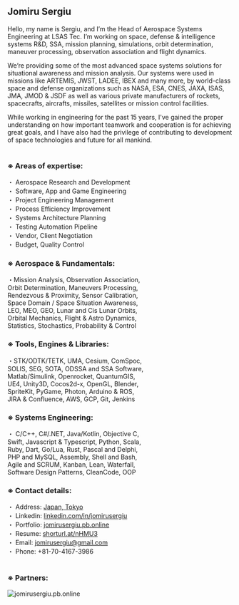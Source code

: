 ## Jomiru Sergiu
Hello, my name is Sergiu, and I’m the Head of Aerospace Systems Engineering at LSAS Tec. I’m working on space, defense & intelligence systems R&D, SSA, mission planning, simulations, orbit determination, maneuver processing, observation association and flight dynamics.

We’re providing some of the most advanced space systems solutions for situational awareness and mission analysis. Our systems were used in missions like ARTEMIS, JWST, LADEE, IBEX and many more, by world-class space and defense organizations such as NASA, ESA, CNES, JAXA, ISAS, JMA, JMOD & JSDF as well as various private manufacturers of rockets, spacecrafts, aircrafts, missiles, satellites or mission control facilities.

While working in engineering for the past 15 years, I've gained the proper understanding on how important teamwork and cooperation is for achieving great goals, and I have also had the privilege of contributing to development of space technologies and future for all mankind.<br /><br />


### ※ Areas of expertise:

・ Aerospace Research and Development<br />
・ Software, App and Game Engineering<br />
・ Project Engineering Management<br />
・ Process Efficiency Improvement<br />
・ Systems Architecture Planning<br />
・ Testing Automation Pipeline<br />
・ Vendor, Client Negotiation<br />
・ Budget, Quality Control<br />

### ※ Aerospace & Fundamentals:
・Mission Analysis, Observation Association,<br />
Orbit Determination, Maneuvers Processing,<br />
Rendezvous & Proximity, Sensor Calibration,<br />
Space Domain / Space Situation Awareness,<br />
LEO, MEO, GEO, Lunar and Cis Lunar Orbits,<br />
Orbital Mechanics, Flight & Astro Dynamics,<br />
Statistics, Stochastics, Probability & Control<br />


### ※ Tools, Engines & Libraries:
・STK/ODTK/TETK, UMA, Cesium, ComSpoc,<br />
SOLIS, SEG, SOTA, ODSSA and SSA Software,<br />
Matlab/Simulink, Openrocket, QuantumGIS,<br />
UE4, Unity3D, Cocos2d-x, OpenGL, Blender,<br />
SpriteKit, PyGame, Photon, Arduino & ROS,<br />
JIRA & Confluence, AWS, GCP, Git, Jenkins<br />


### ※ Systems Engineering:
・ C/C++, C#/.NET, Java/Kotlin, Objective C,<br />
Swift, Javascript & Typescript, Python, Scala,<br />
Ruby, Dart, Go/Lua, Rust, Pascal and Delphi,<br />
PHP and MySQL, Assembly, Shell and Bash,<br />
Agile and SCRUM, Kanban, Lean, Waterfall,<br />
Software Design Patterns, CleanCode, OOP<br />


### ※ Contact details:
・ Address: [Japan, Tokyo](https://www.google.com/maps/@35.647845,139.8044248,3a,75y,0.18h,97.08t/data=!3m6!1e1!3m4!1s9pm4w9JINhRtz5k0sh_skg!2e0!7i16384!8i8192)<br />
・ Linkedin: [linkedin.com/in/jomirusergiu](https://linkedin.com/in/jomirusergiu)<br />
・ Portfolio: [jomirusergiu.pb.online](https://jomirusergiu.pb.online)<br />
・ Resume: [shorturl.at/nHMU3](https://shorturl.at/nHMU3)<br />
・ Email: jomirusergiu@gmail.com<br />
・ Phone: +81-70-4167-3986<br /><br />

### ※ Partners:
![jomirusergiu.pb.online](https://dif1tzfqclj9f.cloudfront.net/000_clients/1306812/page/w1000-1306812nQwcv4Ad.png)

<!--
**jomirusergiu/jomirusergiu** is a ✨ _special_ ✨ repository because its `README.md` (this file) appears on your GitHub profile.

Here are some ideas to get you started:

- 🔭 I’m currently working on ...
- 🌱 I’m currently learning ...
- 👯 I’m looking to collaborate on ...
- 🤔 I’m looking for help with ...
- 💬 Ask me about ...
- 📫 How to reach me: ...
- 😄 Pronouns: ...
- ⚡ Fun fact: ...
-->
